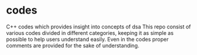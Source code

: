 # codes
C++ codes which provides insight into concepts of dsa
This repo consist of various codes divided in different categories, keeping it as simple as possible to help users understand easily.
Even in the codes proper comments are provided for the sake of understanding.
